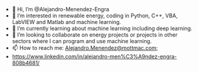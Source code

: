 - 👋 Hi, I’m @Alejandro-Menendez-Engra
- 👀 I’m interested in renewable energy, coding in Python, C++, VBA, LabVIEW and Matlab and machine learning.
- 🌱 I’m currently learning about machine learning including deep learning.
- 💞️ I’m looking to collaborate on energy projects or projects in other sectors where I can program and use machine learning.
- 📫 How to reach me: Alejandro.Menendez@mottmac.com; 
- https://www.linkedin.com/in/alejandro-men%C3%A9ndez-engra-808b4681/

<!---
Alejandro-Menendez-Engra/Alejandro-Menendez-Engra is a ✨ special ✨ repository because its `README.md` (this file) appears on your GitHub profile.
You can click the Preview link to take a look at your changes.
--->
